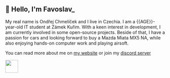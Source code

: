 ## 👋 Hello, I'm Favoslav_

My real name is Ondřej Chmelíček and I live in Czechia. I am a {{AGE}}-year-old IT student at Zámek Kuřim. With a keen interest in development, I am currently involved in some open-source projects. Beside of that, I have a passion for cars and looking forward to buy a Mazda Miata MX5 NA, while also enjoying hands-on computer work and playing airsoft.

You can read more about me on [my website](https://www.favoslav.cz/about/) or join my [discord server](https://dsc.favoslav.cz)

<a href="https://ko-fi.com/Y8Y7MIGB1"><img src="https://storage.ko-fi.com/cdn/kofi3.png?v=3" height="40" ></a>
